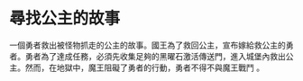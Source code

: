 # 尋找公主的故事
一個勇者救出被怪物抓走的公主的故事。國王為了救回公主，宣布嫁給救公主的勇者。勇者為了達成任務，必須先收集足夠的黑曜石激活傳送門，進入城堡內救出公主。然而，在地獄中，魔王阻礙了勇者的行動，勇者不得不與魔王戰鬥 。
